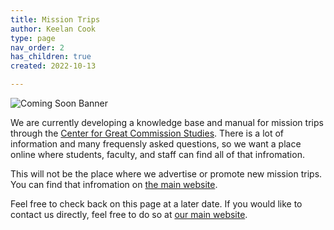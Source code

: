 ```yaml
---
title: Mission Trips
author: Keelan Cook
type: page
nav_order: 2
has_children: true
created: 2022-10-13

---
```


![Coming Soon Banner](https://i.imgur.com/pxK8WAn.png)


We are currently developing a knowledge base and manual for mission trips through the [Center for Great Commission Studies](https://thecgcs.org). There is a lot of information and many frequensly asked questions, so we want a place online where students, faculty, and staff can find all of that infromation. 

This will not be the place where we advertise or promote new mission trips. You can find that infromation on [the main website](https://thecgcs.org/trips).

Feel free to check back on this page at a later date. If you would like to contact us directly, feel free to do so at [our main website](https://thecgcs.org).

